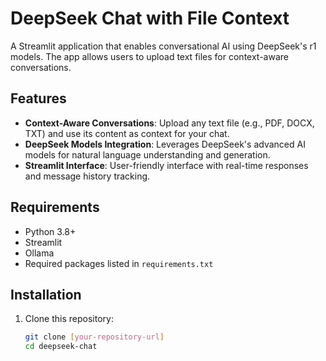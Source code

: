 # DeepSeek Chat with File Context

A Streamlit application that enables conversational AI using DeepSeek's r1 models. The app allows users to upload text files for context-aware conversations.

## Features

- **Context-Aware Conversations**: Upload any text file (e.g., PDF, DOCX, TXT) and use its content as context for your chat.
- **DeepSeek Models Integration**: Leverages DeepSeek's advanced AI models for natural language understanding and generation.
- **Streamlit Interface**: User-friendly interface with real-time responses and message history tracking.

## Requirements

- Python 3.8+
- Streamlit
- Ollama
- Required packages listed in `requirements.txt`

## Installation

1. Clone this repository:
   ```bash
   git clone [your-repository-url]
   cd deepseek-chat

